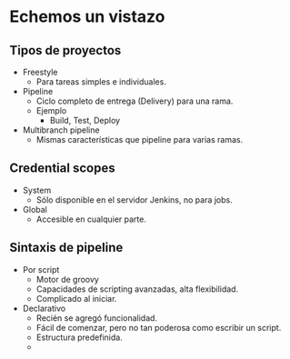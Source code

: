 # Echemos un vistazo

## **Tipos de proyectos**

* Freestyle
  * Para tareas simples e individuales.
* Pipeline
  * Ciclo completo de entrega \(Delivery\) para una rama.
  * Ejemplo
    * Build, Test, Deploy
* Multibranch pipeline
  * Mismas características que pipeline para varias ramas.  

## Credential scopes

* System
  * Sólo disponible en el servidor Jenkins, no para jobs.
* Global
  * Accesible en cualquier parte.

## Sintaxis de pipeline

* Por script
  * Motor de groovy
  * Capacidades de scripting avanzadas, alta flexibilidad.
  * Complicado al iniciar.
* Declarativo
  * Recién se agregó funcionalidad.
  * Fácil de comenzar, pero no tan poderosa como escribir un script.
  *  Estructura predefinida.
  * 



